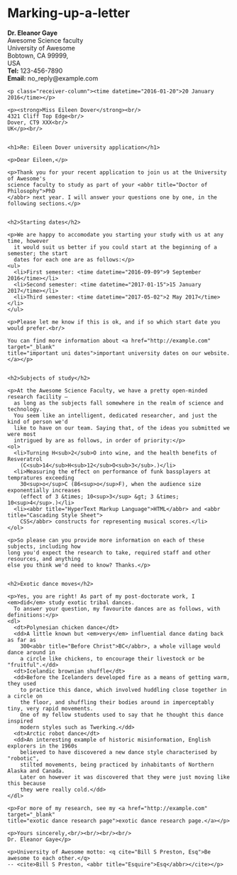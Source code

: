 # Marking-up-a-letter


<!DOCTYPE html>

<html lang="en-US">
  <head>
    <meta charset="utf-8">
    <meta name="author" content="Eleanor Gaye">
    <title>Letter</title>
    <link rel="stylesheet" type="text/css" href="style.css">
  </head>
  <body>
    <p class="receiver-column"><strong>Dr. Eleanor Gaye</strong><br/>
    Awesome Science faculty<br/>
    University of Awesome<br/>
    Bobtown, CA 99999,<br/>
    USA<br/>
    <strong>Tel:</strong> 123-456-7890<br/>
    <strong>Email:</strong> no_reply@example.com</p>

    <p class="receiver-column"><time datetime="2016-01-20">20 January 2016</time></p>

    <p><strong>Miss Eileen Dover</strong><br/>
    4321 Cliff Top Edge<br/>
    Dover, CT9 XXX<br/>
    UK</p><br/>


    <h1>Re: Eileen Dover university application</h1>

    <p>Dear Eileen,</p>

    <p>Thank you for your recent application to join us at the University of Awesome's
    science faculty to study as part of your <abbr title="Doctor of Philosophy">PhD
    </abbr> next year. I will answer your questions one by one, in the following sections.</p>


    <h2>Starting dates</h2>

    <p>We are happy to accomodate you starting your study with us at any time, however
      it would suit us better if you could start at the beginning of a semester; the start
      dates for each one are as follows:</p>
    <ul>
      <li>First semester: <time datetime="2016-09-09">9 September 2016</time></li>
      <li>Second semester: <time datetime="2017-01-15">15 January 2017</time></li>
      <li>Third semester: <time datetime="2017-05-02">2 May 2017</time></li>
    </ul>

    <p>Please let me know if this is ok, and if so which start date you would prefer.<br/>

    You can find more information about <a href="http://example.com" target="_blank"
    title="important uni dates">important university dates on our website.</a></p>


    <h2>Subjects of study</h2>

    <p>At the Awesome Science Faculty, we have a pretty open-minded research facility —
      as long as the subjects fall somewhere in the realm of science and technology.
      You seem like an intelligent, dedicated researcher, and just the kind of person we'd
      like to have on our team. Saying that, of the ideas you submitted we were most
      intrigued by are as follows, in order of priority:</p>
    <ol>
      <li>Turning H<sub>2</sub>O into wine, and the health benefits of Resveratrol
        (C<sub>14</sub>H<sub>12</sub>O<sub>3</sub>.)</li>
      <li>Measuring the effect on performance of funk bassplayers at tempratures exceeding
        30<sup>o</sup>C (86<sup>o</sup>F), when the audience size exponentially increases
        (effect of 3 &times; 10<sup>3</sup> &gt; 3 &times; 10<sup>4</sup>.)</li>
      <li><abbr title="HyperText Markup Language">HTML</abbr> and <abbr title="Cascading Style Sheet">
        CSS</abbr> constructs for representing musical scores.</li>
    </ol>

    <p>So please can you provide more information on each of these subjects, including how
    long you'd expect the research to take, required staff and other resources, and anything
    else you think we'd need to know? Thanks.</p>


    <h2>Exotic dance moves</h2>

    <p>Yes, you are right! As part of my post-doctorate work, I <em>did</em> study exotic tribal dances.
      To answer your question, my favourite dances are as follows, with definitions:</p>
    <dl>
      <dt>Polynesian chicken dance</dt>
      <dd>A little known but <em>very</em> influential dance dating back as far as
        300<abbr title="Before Christ">BC</abbr>, a whole village would dance around in
        a circle like chickens, to encourage their livestock or be "fruitful".</dd>
      <dt>Icelandic brownian shuffle</dt>
      <dd>Before the Icelanders developed fire as a means of getting warm, they used
        to practice this dance, which involved huddling close together in a circle on
        the floor, and shuffling their bodies around in imperceptably tiny, very rapid movements.
        One of my fellow students used to say that he thought this dance inspired
        modern styles such as Twerking.</dd>
      <dt>Arctic robot dance</dt>
      <dd>An interesting example of historic misinformation, English explorers in the 1960s
        believed to have discovered a new dance style characterised by "robotic",
        stilted movements, being practiced by inhabitants of Northern Alaska and Canada.
        Later on however it was discovered that they were just moving like this because
        they were really cold.</dd>
    </dl>

    <p>For more of my research, see my <a href="http://example.com" target="_blank"
    title="exotic dance research page">exotic dance research page.</a></p>

    <p>Yours sincerely,<br/><br/><br/><br/>
    Dr. Eleanor Gaye</p>

    <p>University of Awesome motto: <q cite="Bill S Preston, Esq">Be awesome to each other.</q>
    -- <cite>Bill S Preston, <abbr title="Esquire">Esq</abbr></cite></p>

  </body>
</html>
